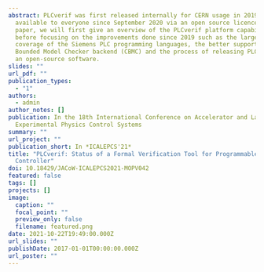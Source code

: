 ```yaml
---
abstract: PLCverif was first released internally for CERN usage in 2019 and is
  available to everyone since September 2020 via an open source licence. In this
  paper, we will first give an overview of the PLCverif platform capabilities
  before focusing on the improvements done since 2019 such as the larger support
  coverage of the Siemens PLC programming languages, the better support of the C
  Bounded Model Checker backend (CBMC) and the process of releasing PLCverif as
  an open-source software.
slides: ""
url_pdf: ""
publication_types:
  - "1"
authors:
  - admin
author_notes: []
publication: In the 18th International Conference on Accelerator and Large
  Experimental Physics Control Systems
summary: ""
url_project: ""
publication_short: In *ICALEPCS'21*
title: "PLCverif: Status of a Formal Verification Tool for Programmable Logic
  Controller"
doi: 10.18429/JACoW-ICALEPCS2021-MOPV042
featured: false
tags: []
projects: []
image:
  caption: ""
  focal_point: ""
  preview_only: false
  filename: featured.png
date: 2021-10-22T19:49:00.000Z
url_slides: ""
publishDate: 2017-01-01T00:00:00.000Z
url_poster: ""
---
```

